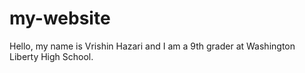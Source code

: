 # my-website

Hello, my name is Vrishin Hazari and I am a 9th grader at Washington Liberty High School.
